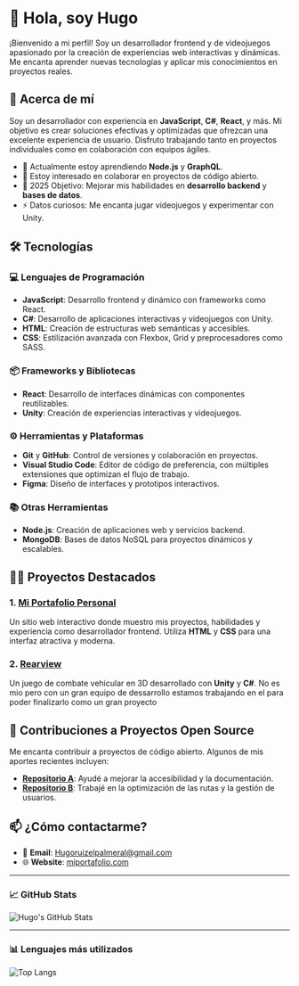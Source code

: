 # 👋 Hola, soy Hugo

¡Bienvenido a mi perfil! Soy un desarrollador frontend y de videojuegos apasionado por la creación de experiencias web interactivas y dinámicas. Me encanta aprender nuevas tecnologías y aplicar mis conocimientos en proyectos reales. 

## 🚀 Acerca de mí
Soy un desarrollador con experiencia en **JavaScript**, **C#**, **React**, y más. Mi objetivo es crear soluciones efectivas y optimizadas que ofrezcan una excelente experiencia de usuario. Disfruto trabajando tanto en proyectos individuales como en colaboración con equipos ágiles.

- 🌱 Actualmente estoy aprendiendo **Node.js** y **GraphQL**.
- 👯 Estoy interesado en colaborar en proyectos de código abierto.
- 🥅 2025 Objetivo: Mejorar mis habilidades en **desarrollo backend** y **bases de datos**.
- ⚡ Datos curiosos: Me encanta jugar videojuegos y experimentar con Unity.

## 🛠️ Tecnologías

### 💻 Lenguajes de Programación
- **JavaScript**: Desarrollo frontend y dinámico con frameworks como React.
- **C#**: Desarrollo de aplicaciones interactivas y videojuegos con Unity.
- **HTML**: Creación de estructuras web semánticas y accesibles.
- **CSS**: Estilización avanzada con Flexbox, Grid y preprocesadores como SASS.

### 📦 Frameworks y Bibliotecas
- **React**: Desarrollo de interfaces dinámicas con componentes reutilizables.
- **Unity**: Creación de experiencias interactivas y videojuegos.

### ⚙️ Herramientas y Plataformas
- **Git** y **GitHub**: Control de versiones y colaboración en proyectos.
- **Visual Studio Code**: Editor de código de preferencia, con múltiples extensiones que optimizan el flujo de trabajo.
- **Figma**: Diseño de interfaces y prototipos interactivos.

### 📚 Otras Herramientas
- **Node.js**: Creación de aplicaciones web y servicios backend.
- **MongoDB**: Bases de datos NoSQL para proyectos dinámicos y escalables.

## 🧑‍💻 Proyectos Destacados

### 1. [**Mi Portafolio Personal**](https://hu60pr0.github.io/HugoPortfolio/)
Un sitio web interactivo donde muestro mis proyectos, habilidades y experiencia como desarrollador frontend. Utiliza **HTML** y **CSS** para una interfaz atractiva y moderna.

### 2. [**Rearview**](https://discord.gg/XXnCVUNR)
Un juego de combate vehicular en 3D desarrollado con **Unity** y **C#**. No es mio pero con un gran equipo de dessarrollo estamos trabajando en el para poder finalizarlo como un gran proyecto



## 🌱 Contribuciones a Proyectos Open Source
Me encanta contribuir a proyectos de código abierto. Algunos de mis aportes recientes incluyen:

- **[Repositorio A](https://github.com/miusuario/repositorio-a)**: Ayudé a mejorar la accesibilidad y la documentación.
- **[Repositorio B](https://github.com/miusuario/repositorio-b)**: Trabajé en la optimización de las rutas y la gestión de usuarios.

## 📫 ¿Cómo contactarme?

- 📧 **Email**: Hugoruizelpalmeral@gmail.com
- 🌐 **Website**: [miportafolio.com](https://hu60pr0.github.io/HugoPortfolio/)



---

### 📈 GitHub Stats

![Hugo's GitHub Stats](https://github-readme-stats.vercel.app/api?username=miusuario&show_icons=true&hide_title=true&count_private=true&hide=prs&theme=radical)

---

### 📊 Lenguajes más utilizados

![Top Langs](https://github-readme-stats.vercel.app/api/top-langs/?username=miusuario&layout=compact&theme=radical)


